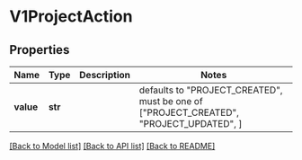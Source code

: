# V1ProjectAction


## Properties
Name | Type | Description | Notes
------------ | ------------- | ------------- | -------------
**value** | **str** |  | defaults to "PROJECT_CREATED",  must be one of ["PROJECT_CREATED", "PROJECT_UPDATED", ]

[[Back to Model list]](../README.md#documentation-for-models) [[Back to API list]](../README.md#documentation-for-api-endpoints) [[Back to README]](../README.md)


